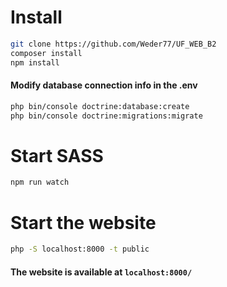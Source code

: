 # Install 
```bash
git clone https://github.com/Weder77/UF_WEB_B2
composer install
npm install
```


#### Modify database connection info in the .env
```bash
php bin/console doctrine:database:create
php bin/console doctrine:migrations:migrate
```

# Start SASS
```bash
npm run watch
```

# Start the website
```bash
php -S localhost:8000 -t public
```
#### The website is available at `localhost:8000/`
